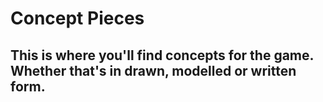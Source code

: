 # Concept Pieces

## This is where you'll find concepts for the game. Whether that's in drawn, modelled or written form. 